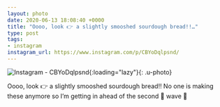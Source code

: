 ```yaml
---
layout: photo
date: 2020-06-13 18:08:40 +0000
title: "Oooo, look 👉 a slightly smooshed sourdough bread!!…"
type: post
tags:
- instagram
instagram_url: https://www.instagram.com/p/CBYoDqlpsnd/
---
```


![Instagram - CBYoDqlpsnd](https://colinseymour.co.uk/img/CBYoDqlpsnd.jpg){:loading="lazy"}{: .u-photo}

Oooo, look 👉 a slightly smooshed sourdough bread!! No one is making these anymore so I’m getting in ahead of the second 🦠 wave 🤣
